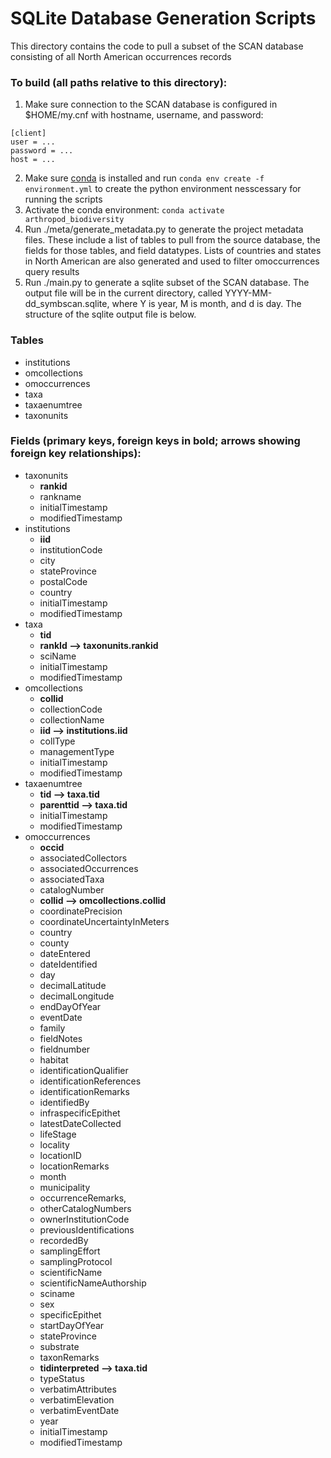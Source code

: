 # SQLite Database Generation Scripts
This directory contains the code to pull a subset of the SCAN
database consisting of all North American occurrences records

### To build (all paths relative to this directory):
1. Make sure connection to the SCAN database is configured
in $HOME/my.cnf with hostname, username, and password:
```
[client]
user = ...
password = ...
host = ...
```
2. Make sure [conda](https://conda.io/en/latest) is installed and
run `conda env create -f environment.yml` to create the python environment
nesscessary for running the scripts
3. Activate the conda environment: `conda activate arthropod_biodiversity`
4. Run ./meta/generate_metadata.py to generate the
project metadata files. These include a list of tables to pull
from the source database, the fields for those tables, and field datatypes. 
Lists of countries and states in North American are also generated and 
used to filter omoccurrences query results
5. Run ./main.py to generate a sqlite subset of the SCAN database. The output
file will be in the current directory, called YYYY-MM-dd_symbscan.sqlite, where
Y is year, M is month, and d is day. The structure of the sqlite output file is
below.

### Tables
- institutions
- omcollections
- omoccurrences
- taxa
- taxaenumtree
- taxonunits

### Fields (primary keys, foreign keys in bold; arrows showing foreign key relationships):
- taxonunits
    - **rankid**
    - rankname
    - initialTimestamp
    - modifiedTimestamp
- institutions
    - **iid**
    - institutionCode
    - city
    - stateProvince
    - postalCode
    - country
    - initialTimestamp
    - modifiedTimestamp
- taxa
    - **tid**
    - **rankId --> taxonunits.rankid**
    - sciName
    - initialTimestamp
    - modifiedTimestamp
- omcollections
    - **collid**
    - collectionCode
    - collectionName
    - **iid --> institutions.iid**
    - collType
    - managementType
    - initialTimestamp
    - modifiedTimestamp
- taxaenumtree
    - **tid --> taxa.tid**
    - **parenttid --> taxa.tid**
    - initialTimestamp
    - modifiedTimestamp
- omoccurrences
    - **occid**
    - associatedCollectors
    - associatedOccurrences
    - associatedTaxa
    - catalogNumber
    - **collid --> omcollections.collid**
    - coordinatePrecision
    - coordinateUncertaintyInMeters
    - country
    - county
    - dateEntered
    - dateIdentified
    - day
    - decimalLatitude
    - decimalLongitude
    - endDayOfYear
    - eventDate
    - family
    - fieldNotes
    - fieldnumber
    - habitat
    - identificationQualifier
    - identificationReferences
    - identificationRemarks
    - identifiedBy
    - infraspecificEpithet
    - latestDateCollected
    - lifeStage
    - locality
    - locationID
    - locationRemarks
    - month
    - municipality
    - occurrenceRemarks,
    - otherCatalogNumbers
    - ownerInstitutionCode
    - previousIdentifications
    - recordedBy
    - samplingEffort
    - samplingProtocol
    - scientificName
    - scientificNameAuthorship
    - sciname
    - sex
    - specificEpithet
    - startDayOfYear
    - stateProvince
    - substrate
    - taxonRemarks
    - **tidinterpreted --> taxa.tid**
    - typeStatus
    - verbatimAttributes
    - verbatimElevation
    - verbatimEventDate
    - year
    - initialTimestamp
    - modifiedTimestamp



